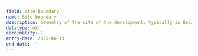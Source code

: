```yaml
---
field: site-boundary
name: Site boundary
description: Geometry of the site of the development, typically in GeoJSON format
datatype: wkt
cardinality: 1
entry-date: 2025-06-13
end-date: ''
---
```

